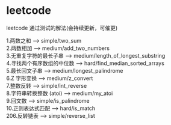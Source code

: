 # leetcode
leetcode 通过测试的解法(会持续更新，可催更)

1.两数之和  --> simple/two_sum </br>
2.两数相加  --> medium/add_two_numbers </br>
3.无重复字符的最长子串  --> medium/length_of_longest_substring </br>
4.寻找两个有序数组的中位数  --> hard/find_median_sorted_arrays </br>
5.最长回文子串  --> medium/longest_palindrome </br>
6.Z 字形变换  --> medium/z_convert </br>
7.整数反转  --> simple/int_reverse </br>
8.字符串转换整数 (atoi)  --> medium/my_atoi </br>
9.回文数  --> simple/is_palindrome </br>
10.正则表达式匹配  --> hard/is_match </br>
206.反转链表  --> simple/reverse_list </br>
